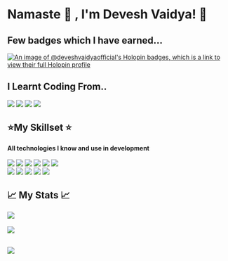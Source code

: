 # Namaste 🙏 , I'm Devesh Vaidya! 👋

## Few badges which I have earned...


[![An image of @deveshvaidyaofficial's Holopin badges, which is a link to view their full Holopin profile](https://holopin.me/deveshvaidyaofficial)](https://holopin.io/@deveshvaidyaofficial)


## I Learnt Coding From..
<img src="https://img.shields.io/badge/Youtube-%23FF0000.svg?style=for-the-badge&logo=YouTube&logoColor=white"> <img src="https://img.shields.io/badge/Udemy-A435F0?style=for-the-badge&logo=Udemy&logoColor=white"> <img src="https://img.shields.io/badge/freecodecamp-27273D?style=for-the-badge&logo=freecodecamp&logoColor=white"> <img src="https://img.shields.io/badge/Coursera-0056D2?style=for-the-badge&logo=Coursera&logoColor=white">
<br>


## ⭐My Skillset ⭐ 

<b> All technologies I know and use in development </b> <br><br>
<img src="https://img.shields.io/badge/python-3670A0?style=for-the-badge&logo=python&logoColor=ffdd54"> <img src="https://img.shields.io/badge/css3-%231572B6.svg?style=for-the-badge&logo=css3&logoColor=white"> <img src="https://img.shields.io/badge/html5-%23E34F26.svg?style=for-the-badge&logo=html5&logoColor=white"> <img src="https://img.shields.io/badge/javascript-%23323330.svg?style=for-the-badge&logo=javascript&logoColor=%23F7DF1E"> <img src="https://img.shields.io/badge/node.js-6DA55F?style=for-the-badge&logo=node.js&logoColor=white"> <img src="https://img.shields.io/badge/-jest-%23C21325?style=for-the-badge&logo=jest&logoColor=white">
</br><img src="https://img.shields.io/badge/git-%23F05033.svg?style=for-the-badge&logo=git&logoColor=white"> <img src="https://img.shields.io/badge/github-%23121011.svg?style=for-the-badge&logo=github&logoColor=white"> <img src="https://img.shields.io/badge/firebase-%23039BE5.svg?style=for-the-badge&logo=firebase"> 
<img src="https://img.shields.io/badge/express.js-%23404d59.svg?style=for-the-badge&logo=express&logoColor=%2361DAFB"> <img src="https://img.shields.io/badge/NPM-%23000000.svg?style=for-the-badge&logo=npm&logoColor=white"> 

## 📈 My Stats 📈

<a><img align="center" src="https://github-readme-stats.vercel.app/api?username=deveshvaidyaofficial&theme=tokyonight&layout=compact&card_width=250px" /></a>
</br></br>
<a><img align="center" src="https://github-readme-stats.vercel.app/api/top-langs/?username=deveshvaidyaofficial&theme=tokyonight&layout=compact&card_width=250px" /></a>
</br></br>
<div><a><img align="center" src="https://github-readme-streak-stats.herokuapp.com/?user=deveshvaidyaofficial&theme=tokyonight" /></a></div>
</br></br>



